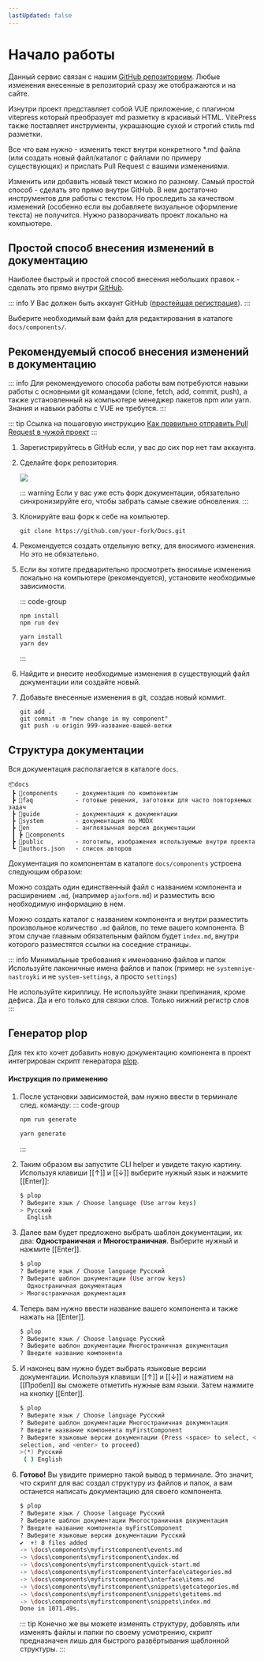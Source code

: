 ```yaml
---
lastUpdated: false
---
```

# Начало работы

Данный сервис связан с нашим [GitHub репозиторием][repository]. Любые изменения внесенные в репозиторий сразу же отображаются и на сайте.

Изнутри проект представляет собой VUE приложение, с плагином vitepress который преобразует md разметку в красивый HTML.
VitePress также поставляет инструменты, украшающие сухой и строгий стиль md разметки.

Все что вам нужно - изменить текст внутри конкретного *.md файла (или создать новый файл/каталог с файлами по примеру существующих) и прислать Pull Request
с вашими изменениями.

Изменить или добавить новый текст можно по разному. Самый простой способ - сделать это прямо внутри GitHub. В нем достаточно инструментов для работы с текстом.
Но проследить за качеством изменений (особенно если вы добавляете визуальное оформление текста) не получится. Нужно разворачивать проект локально на компьютере.

## Простой способ внесения изменений в документацию

Наиболее быстрый и простой способ внесения небольших правок - сделать это прямо внутри [GitHub][repository].

::: info
У Вас должен быть аккаунт GitHub ([простейшая регистрация](https://github.com/signup)).
:::

Выберите необходимый вам файл для редактирования в каталоге `docs/components/`.

## Рекомендуемый способ внесения изменений в документацию

::: info
Для рекомендуемого способа работы вам потребуются навыки работы с основными git командами (clone, fetch, add, commit, push),
а также установленный на компьютере менеджер пакетов npm или yarn.
Знания и навыки работы с VUE не требутся.
:::

::: tip
Ссылка на пошаговую инструкцию
[Как правильно отправить Pull Request в чужой проект](https://gist.github.com/AgelxNash/a030d9c080eda4a3791e#file-pull-request-md)
:::

1. Зарегистрируйтесь в GitHub если, у вас до сих пор нет там аккаунта.
2. Сделайте форк репозитория.

    [![](https://file.modx.pro/files/6/1/2/612882dad02d9ba59041e114f060b9b5s.jpg)](https://file.modx.pro/files/6/1/2/612882dad02d9ba59041e114f060b9b5.png)

    ::: warning
    Если у вас уже есть форк документации, обязательно синхронизируйте его, чтобы забрать самые свежие обновления.
    :::

3. Клонируйте ваш форк к себе на компьютер.

    ```shell
    git clone https://github.com/your-fork/Docs.git
    ```

4. Рекомендуется создать отдельную ветку, для вносимого изменения. Но это не обязательно.
5. Если вы хотите предварительно просмотреть вносимые изменения локально на компьютере (рекомендуется), установите необходимые зависимости.

    ::: code-group

    ```shell [npm]
    npm install
    npm run dev
    ```

    ```shell [yarn]
    yarn install
    yarn dev
    ```

    :::

6. Найдите и внесите необходимые изменения в существующий файл документации или создайте новый.
7. Добавьте внесенные изменения в git, создав новый коммит.

    ```shell
    git add .
    git commit -m "new change in my component"
    git push -u origin 999-название-вашей-ветки
    ```

## Структура документации

Вся документация располагается в каталоге `docs`.

```
📦docs
 ┣ 📂components     - документация по компонентам
 ┣ 📂faq            - готовые решения, заготовки для часто повторяемых задач
 ┣ 📂guide          - документация к документации
 ┣ 📂system         - документация по MODX
 ┣ 📂en             - англоязычная версия документации
 ┃ ┣ 📂components
 ┣ 📂public         - логотипы, изображения используемые внутри проекта
 ┗ 📜authors.json   - список авторов
```

Документация по компонентам в каталоге `docs/components` устроена следующим образом:

Можно создать один единственный файл с названием компонента и расширением `.md`, (например `ajaxform.md`) и разместить всю необходимую информацию в нем.

Можно создать каталог с названием компонента и внутри разместить произвольное количество `.md` файлов, по теме вашего компонента.
В этом случае главным обязательным файлом будет `index.md`, внутри которого разместятся ссылки на соседние страницы.

::: info Минимальные требования к именованию файлов и папок
Используйте лаконичные имена файлов и папок
(пример: не `systemniye-nastroyki` и не `system-settings`, а просто `settings`)

Не используйте кириллицу.
Не используйте знаки препинания, кроме дефиса. Да и его только для связки слов.
Только нижний регистр слов
:::

## Генератор plop

Для тех кто хочет добавить новую документацию компонента в проект интегрирован скрипт генератора [plop].

#### Инструкция по применению

1. После установки зависимостей, вам нужно ввести в терминале след. команду:
    ::: code-group

    ```sh [npm]
    npm run generate
    ```

    ```sh [yarn]
    yarn generate
    ```

    :::
2. Таким образом вы запустите CLI helper и увидете такую картину. Используя клавиши [[&uarr;]] и [[&darr;]] выберите нужный язык и нажмите [[Enter]]:

    ```sh
    $ plop
    ? Выберите язык / Choose language (Use arrow keys)
    > Русский
      English
    ```

3. Далее вам будет предложено выбрать шаблон документации, их два: **Одностраничная** и **Многостраничная**. Выберите нужный и нажмите [[Enter]].

    ```sh
    $ plop
    ? Выберите язык / Choose language Русский
    ? Выберите шаблон документации (Use arrow keys)
      Одностраничная документация
    > Многостраничная документация
    ```

4. Теперь вам нужно ввести название вашего компонента и также нажать на [[Enter]].

    ```sh
    $ plop
    ? Выберите язык / Choose language Русский
    ? Выберите шаблон документации Многостраничная документация
    ? Введите название компонента
    ```

5. И наконец вам нужно будет выбрать языковые версии документации. Используя клавиши [[&uarr;]] и [[&darr;]] и нажатием на [[Пробел]] вы сможете отметить нужные вам языки. Затем нажмите на кнопку [[Enter]].

    ```sh
    $ plop
    ? Выберите язык / Choose language Русский
    ? Выберите шаблон документации Многостраничная документация
    ? Введите название компонента myFirstComponent
    ? Выберите языковые версии документации (Press <space> to select, <a> to toggle all, <i> to invert
    selection, and <enter> to proceed)
    >(*) Русский
     ( ) English
    ```

6. **Готово!** Вы увидите примерно такой вывод в терминале. Это значит, что скрипт для вас создал структуру из файлов и папок, а вам останется написать документацию для своего компонента.

    ```sh
    $ plop
    ? Выберите язык / Choose language Русский
    ? Выберите шаблон документации Многостраничная документация
    ? Введите название компонента myFirstComponent
    ? Выберите языковые версии документации Русский
    ✔  +! 8 files added
    -> \docs\components\myfirstcomponent\events.md
    -> \docs\components\myfirstcomponent\index.md
    -> \docs\components\myfirstcomponent\quick-start.md
    -> \docs\components\myfirstcomponent\interface\categories.md
    -> \docs\components\myfirstcomponent\interface\items.md
    -> \docs\components\myfirstcomponent\snippets\getcategories.md
    -> \docs\components\myfirstcomponent\snippets\getitems.md
    -> \docs\components\myfirstcomponent\snippets\index.md
    Done in 1071.49s.
    ```

    ::: tip
    Конечно же вы можете изменять структуру, добавлять или изменять файлы и папки по своему усмотрению, скрипт предназначен лишь для быстрого развёртывания шаблонной структуры.
    :::

[plop]: https://github.com/plopjs/plop
[repository]: https://github.com/modx-pro/Docs
